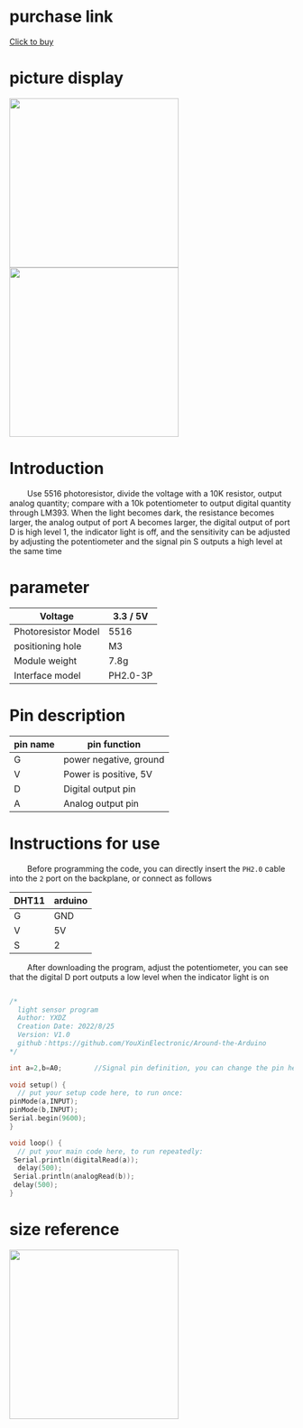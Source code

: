 # purchase link

[Click to buy]()

# picture display

<img src="https://raw.githubusercontent.com/YouXinElectronic/Around-the-Arduino/main/photosensitive sensor/image/top.jpg " width="300"><img src="https://raw.githubusercontent.com/YouXinElectronic/Around-the-Arduino/main/photosensitive sensor/image/bottom.jpg" width="300">

# Introduction
&nbsp;&nbsp;&nbsp;&nbsp;&nbsp;&nbsp;&nbsp;
Use 5516 photoresistor, divide the voltage with a 10K resistor, output analog quantity; 
compare with a 10k potentiometer to output digital quantity through LM393. When the light becomes dark, the resistance becomes larger, 
the analog output of port A becomes larger, the digital output of port D is high level 1, the indicator light is off, 
and the sensitivity can be adjusted by adjusting the potentiometer and the signal pin S outputs a high level at the same time

# parameter
| Voltage | 3.3 / 5V |
|--|--|
| Photoresistor Model | 5516 |
| positioning hole | M3 |
| Module weight | 7.8g |
| Interface model | PH2.0-3P |

# Pin description

| pin name | pin function |
|--|--|
| G | power negative, ground |
| V | Power is positive, 5V |
| D | Digital output pin |
| A | Analog output pin |


# Instructions for use
&nbsp;&nbsp;&nbsp;&nbsp;&nbsp;&nbsp;&nbsp;
Before programming the code, you can directly insert the `PH2.0` cable into the `2` port on the backplane, or connect as follows

| DHT11 | arduino |
|--|--|
| G | GND |
| V | 5V |
| S | 2 |

&nbsp;&nbsp;&nbsp;&nbsp;&nbsp;&nbsp;&nbsp;
After downloading the program, adjust the potentiometer, you can see that the digital D port outputs a low level when the indicator light is on

```cpp

/*
  light sensor program
  Author: YXDZ
  Creation Date: 2022/8/25
  Version: V1.0
  github：https://github.com/YouXinElectronic/Around-the-Arduino
*/

int a=2,b=A0;        //Signal pin definition, you can change the pin here
 
void setup() {
  // put your setup code here, to run once:
pinMode(a,INPUT);
pinMode(b,INPUT);
Serial.begin(9600);  
}

void loop() {
  // put your main code here, to run repeatedly:
 Serial.println(digitalRead(a)); 
  delay(500);
 Serial.println(analogRead(b)); 
 delay(500);
}

```

# size reference

<img src="https://raw.githubusercontent.com/YouXinElectronic/Around-the-Arduino/main/photosensitive sensor/image/Dimensions.jpg" width="300">
